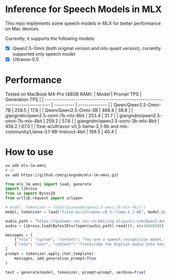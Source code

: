 # Inference for Speech Models in MLX

This repo implements some speech models in MLX for better performance on Mac devices.

Currently, it supports the following models:

- [x] Qwen2.5-Omni (both original version and mlx-quant version), currently supported only speech model
- [x] Ultravox-0.5

# Performance

Tested on MacBook M4-Pro (48GB RAM):
| Model                                                                            | Prompt TPS | Generation TPS |
| -------------------------------------------------------------------------------- | ---------- | -------------- |
| Qwen/Qwen2.5-Omni-7B                                                             | 259.5      | 17.8           |
| Qwen/Qwen2.5-Omni-3B                                                             | 468.4      | 38.8           |
| giangndm/qwen2.5-omni-7b-mlx-8bit                                                | 253.4      | 31.7           |
| giangndm/qwen2.5-omni-7b-mlx-4bit                                                | 259.2      | 57.6           |
| giangndm/qwen2.5-omni-3b-mlx-8bit                                                | 456.2      | 67.0           |
| fixie-ai/ultravox-v0_5-llama-3_1-8b and mlx-community/Llama-3.1-8B-Instruct-4bit | 188.5      | 40.4           |

# How to use

```bash
uv add mlx-lm-omni 
# or
uv add https://github.com/giangndm/mlx-lm-omni.git
```

```python
from mlx_lm_omni import load, generate
import librosa
from io import BytesIO
from urllib.request import urlopen

# model, tokenizer = load("giangndm/qwen2.5-omni-7b-mlx-4bit")
model, tokenizer = load("fixie-ai/ultravox-v0_5-llama-3_1-8b", model_config={"text_model_id": "mlx-community/Llama-3.1-8B-Instruct-4bit"})

audio_path = "https://qianwen-res.oss-cn-beijing.aliyuncs.com/Qwen2-Audio/audio/1272-128104-0000.flac"
audio = librosa.load(BytesIO(urlopen(audio_path).read()), sr=16000)[0]

messages = [
    {"role": "system", "content": "You are a speech recognition model."},
    {"role": "user", "content": "Transcribe the English audio into text without any punctuation marks.", "audio": audio},
]
prompt = tokenizer.apply_chat_template(
    messages, add_generation_prompt=True
)

text = generate(model, tokenizer, prompt=prompt, verbose=True)
```